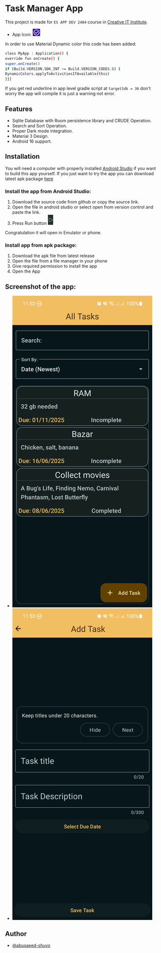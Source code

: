 # Task Manager App

This project is made for `ES APP DEV 2404` course
in [Creative IT Institute]("https://www.creativeitinstitute.com/).

- App Icon: ![app_icon_24.png](app_icon_24.png)

In order to use Material Dynamic color this code has been added:

```bash
class MyApp : Application() {
override fun onCreate() {
super.onCreate()
if (Build.VERSION.SDK_INT >= Build.VERSION_CODES.S) {
DynamicColors.applyToActivitiesIfAvailable(this)
}}}
```

If you get red underline in app level gradle script at `targetSdk = 36` don't worry the app will
compile it is just a warning not error.

## Features

- Sqlite Database with Room persistence library and CRUDE Operation.
- Search and Sort Operation.
- Proper Dark mode integration.
- Material 3 Design.
- Android 16 support.

## Installation

You will need a computer with properly
installed [Android Studio](https://developer.android.com/studio) if you want to build this app
yourself.
If you just want to try the app you can download latest apk
package [here](https://github.com/abusaeed-shuvo/Task-Manager-App)

### Install the app from Android Studio:

1. Download the source code from github or copy the source link.
2. Open the file in android studio or select open from version control and paste the link.
3. Press Run button ![img.png](run.png)

Congratulation it will open in Emulator or phone.

### Install app from apk package:

1. Download the apk file from latest release
2. Open the file from a file manager in your phone
3. Give required permission to install the app
4. Open the App

## Screenshot of the app:

- ![app1.png](app1.png)
- ![app2.png](app2.png)

## Author

- [@abusaeed-shuvo](https://github.com/abusaeed-shuvo)

